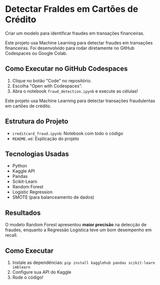 # Detectar Fraldes em Cartões de Crédito
Criar um modelo para identificar fraudes em transações financeiras.

Este projeto usa Machine Learning para detectar fraudes em transações financeiras. Foi desenvolvido para rodar diretamente no GitHub Codespaces ou Google Colab.

## Como Executar no GitHub Codespaces
1. Clique no botão "Code" no repositório.
2. Escolha "Open with Codespaces".
3. Abra o notebook `fraud_detection.ipynb` e execute as células!

Este projeto usa Machine Learning para detectar transações fraudulentas em cartões de crédito.

## Estrutura do Projeto
- `creditcard_fraud.ipynb`: Notebook com todo o código
- `README.md`: Explicação do projeto

## Tecnologias Usadas
- Python
- Kaggle API
- Pandas
- Scikit-Learn
- Random Forest
- Logistic Regression
- SMOTE (para balanceamento de dados)

## Resultados
O modelo Random Forest apresentou **maior precisão** na detecção de fraudes, enquanto a Regressão Logística teve um bom desempenho em recall.

## Como Executar
1. Instale as dependências: `pip install kagglehub pandas scikit-learn imblearn`
2. Configure sua API do Kaggle
3. Rode o código!
